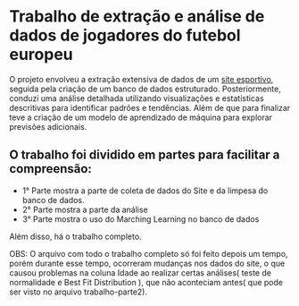 # Trabalho de extração e análise de dados de jogadores do futebol europeu
O projeto envolveu a extração extensiva de dados de um [site esportivo](https://fbref.com/pt/comps/Big5/stats/jogadores/Maiores-5-Ligas-Europeias-Estatisticas), seguida pela criação de um banco de dados estruturado. Posteriormente, conduzi uma análise detalhada utilizando visualizações e estatísticas descritivas para identificar padrões e tendências. Além de que para finalizar teve a criação de um modelo de aprendizado de máquina para explorar previsões adicionais.

## O trabalho foi dividido em partes para facilitar a compreensão: 
- 1° Parte mostra a parte de coleta de dados do Site e da limpesa do banco de dados. 
- 2° Parte mostra a parte da análise 
- 3° Parte mostra o uso do Marching Learning no banco de dados 

Além disso, há o trabalho completo.


OBS: O arquivo com todo o trabalho completo só foi feito depois um tempo, porém durante esse tempo, ocorreram mudanças nos dados do site, o que causou problemas na coluna Idade ao realizar certas análises( teste de normalidade e Best Fit Distribution ), que não aconteciam antes( que pode ser visto no arquivo trabalho-parte2).
